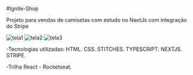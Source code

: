 #Ignite-Shop

Projeto para vendas de camisetas com estudo no NextJs com integração do Stripe

![tela1](https://github.com/user-attachments/assets/0b758bb1-e5ee-45d9-896e-33005cd2eeb0)
![tela2](https://github.com/user-attachments/assets/f50ce9cc-1f67-4601-9ecc-5a8083ca2908)
![tela3](https://github.com/user-attachments/assets/cac96ad1-0915-499f-9db6-ff9103dfe900)


-Tecnologias utilizadas: HTML. CSS. STITCHES. TYPESCRIPT. NEXTJS. STRIPE.

-Trilha React - Rocketseat.
